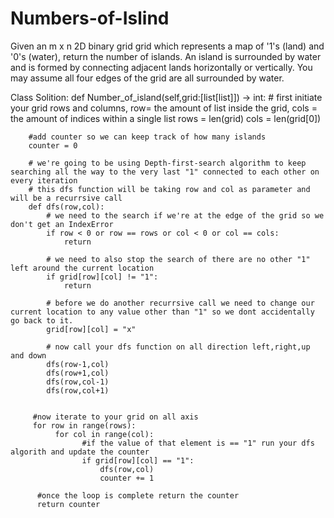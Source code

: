 # Numbers-of-Islind
Given an m x n 2D binary grid grid which represents a map of '1's (land) and '0's (water), return the number of islands.  An island is surrounded by water and is formed by connecting adjacent lands horizontally or vertically. You may assume all four edges of the grid are all surrounded by water.


Class Solition:
    def Number_of_island(self,grid:[list[list]]) -> int:
        # first initiate your grid rows and columns, row= the amount of list inside the grid, cols = the amount of indices within a single list
        rows = len(grid)
        cols = len(grid[0])
        
        #add counter so we can keep track of how many islands
        counter = 0
        
        # we're going to be using Depth-first-search algorithm to keep searching all the way to the very last "1" connected to each other on every iteration
        # this dfs function will be taking row and col as parameter and will be a recurrsive call
        def dfs(row,col):
            # we need to the search if we're at the edge of the grid so we don't get an IndexError
            if row < 0 or row == rows or col < 0 or col == cols:
                return
                
            # we need to also stop the search of there are no other "1" left around the current location
            if grid[row][col] != "1":
                return
                
            # before we do another recurrsive call we need to change our current location to any value other than "1" so we dont accidentally go back to it.
            grid[row][col] = "x"
            
            # now call your dfs function on all direction left,right,up and down
            dfs(row-1,col)
            dfs(row+1,col)
            dfs(row,col-1)
            dfs(row,col+1)
            
            
         #now iterate to your grid on all axis
         for row in range(rows):
              for col in range(col):
                    #if the value of that element is == "1" run your dfs algorith and update the counter
                    if grid[row][col] == "1":
                        dfs(row,col)
                        counter += 1
                        
          #once the loop is complete return the counter
          return counter
